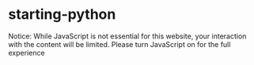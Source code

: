 # starting-python
Notice: While JavaScript is not essential for this website, your interaction with the content will be limited. Please turn JavaScript on for the full experience
